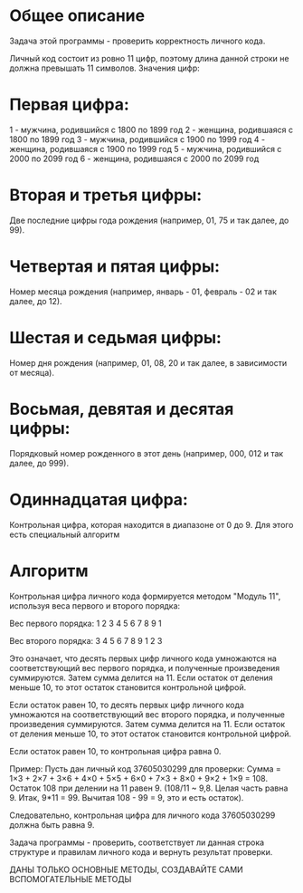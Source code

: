 # Общее описание
Задача этой программы - проверить корректность личного кода.

Личный код состоит из ровно 11 цифр, поэтому длина данной строки не должна превышать 11 символов. Значения цифр:

# Первая цифра:
1 - мужчина, родившийся с 1800 по 1899 год 2 - женщина, родившаяся с 1800 по 1899 год 3 - мужчина, родившийся с 1900 по 1999 год 4 - женщина, родившаяся с 1900 по 1999 год 5 - мужчина, родившийся с 2000 по 2099 год 6 - женщина, родившаяся с 2000 по 2099 год

# Вторая и третья цифры:
Две последние цифры года рождения (например, 01, 75 и так далее, до 99).

# Четвертая и пятая цифры:
Номер месяца рождения (например, январь - 01, февраль - 02 и так далее, до 12).

# Шестая и седьмая цифры:
Номер дня рождения (например, 01, 08, 20 и так далее, в зависимости от месяца).

# Восьмая, девятая и десятая цифры:
Порядковый номер рожденного в этот день (например, 000, 012 и так далее, до 999).

# Одиннадцатая цифра:
Контрольная цифра, которая находится в диапазоне от 0 до 9. Для этого есть специальный алгоритм

# Алгоритм
Контрольная цифра личного кода формируется методом "Модуль 11", используя веса первого и второго порядка:

Вес первого порядка: 1 2 3 4 5 6 7 8 9 1

Вес второго порядка: 3 4 5 6 7 8 9 1 2 3

Это означает, что десять первых цифр личного кода умножаются на соответствующий вес первого порядка, и полученные произведения суммируются. Затем сумма делится на 11. Если остаток от деления меньше 10, то этот остаток становится контрольной цифрой.

Если остаток равен 10, то десять первых цифр личного кода умножаются на соответствующий вес второго порядка, и полученные произведения суммируются. Затем сумма делится на 11. Если остаток от деления меньше 10, то этот остаток становится контрольной цифрой.

Если остаток равен 10, то контрольная цифра равна 0.

Пример: Пусть дан личный код 37605030299 для проверки: Сумма = 1×3 + 2×7 + 3×6 + 4×0 + 5×5 + 6×0 + 7×3 + 8×0 + 9×2 + 1×9 = 108. Остаток 108 при делении на 11 равен 9. (108/11 ~ 9,8. Целая часть равна 9. Итак, 9*11 = 99. Вычитая 108 - 99 = 9, это и есть остаток).

Следовательно, контрольная цифра для личного кода 37605030299 должна быть равна 9.

Задача программы - проверить, соответствует ли данная строка структуре и правилам личного кода и вернуть результат проверки.

ДАНЫ ТОЛЬКО ОСНОВНЫЕ МЕТОДЫ, СОЗДАВАЙТЕ САМИ ВСПОМОГАТЕЛЬНЫЕ МЕТОДЫ